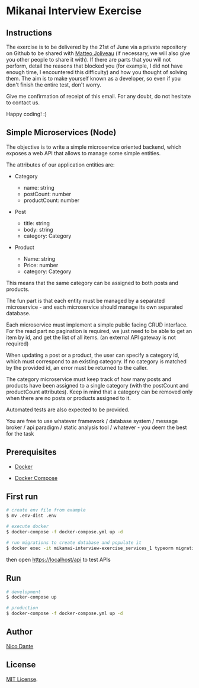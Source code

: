 # Mikanai Interview Exercise

## Instructions

The exercise is to be delivered by the 21st of June via a private repository on Github to be shared with [Matteo Joliveau](https://github.com/MatteoJoliveau) (if necessary, we will also give you other people to share it with).
If there are parts that you will not perform, detail the reasons that blocked you (for example, I did not have enough time, I encountered this difficulty) and how you thought of solving them.
The aim is to make yourself known as a developer, so even if you don't finish the entire test, don't worry.

Give me confirmation of receipt of this email.
For any doubt, do not hesitate to contact us.

Happy coding! :)

## Simple Microservices (Node)

The objective is to write a simple microservice oriented backend, which exposes a web API that allows to manage some simple entities.

The attributes of our application entities are:

- Category

  - name: string
  - postCount: number
  - productCount: number

- Post

  - title: string
  - body: string
  - category: Category

- Product

  - Name: string
  - Price: number
  - category: Category

This means that the same category can be assigned to both posts and products.

The fun part is that each entity must be managed by a separated microservice - and each microservice should manage its own separated database.

Each microservice must implement a simple public facing CRUD interface. For the read part no pagination is required, we just need to be able to get an item by id, and get the list of all items.
(an external API gateway is not required)

When updating a post or a product, the user can specify a category id, which must correspond to an existing category. If no category is matched by the provided id, an error must be returned to the caller.

The category microservice must keep track of how many posts and products have been assigned to a single category (with the postCount and productCount attributes). Keep in mind that a category can be removed only when there are no posts or products assigned to it.

Automated tests are also expected to be provided.

You are free to use whatever framework / database system / message broker / api paradigm / static analysis tool / whatever - you deem the best for the task

## Prerequisites

- [Docker](https://docs.docker.com/get-docker/)

- [Docker Compose](https://docs.docker.com/compose/install/#install-compose)

## First run

```bash
# create env file from example
$ mv .env-dist .env

# execute docker
$ docker-compose -f docker-compose.yml up -d

# run migrations to create database and populate it
$ docker exec -it mikamai-interview-exercise_services_1 typeorm migration:run
```

then open [https://localhost/api](https://localhost/api) to test APIs

## Run

```bash
# development
$ docker-compose up

# production
$ docker-compose -f docker-compose.yml up -d
```

## Author

[Nico Dante](mailto:info@nicodante.it)

## License

[MIT License](LICENSE).
